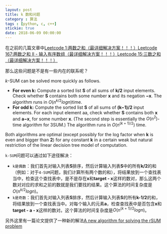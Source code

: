 ```yaml
---
layout: post
title: k 数和问题
category : 算法
tags : [python, c, c++]
stickie: true
date: 2018-06-09 00:00:00
---
```


在之前的几篇文章中[Leetcode 1:两数之和（最详细解决方案！！！）](https://blog.csdn.net/qq_17550379/article/details/80435039)[Leetcode 167:两数之和 II - 输入有序数组（最详细解决方案！！！）](https://blog.csdn.net/qq_17550379/article/details/80512745)[Leetcode 15:三数之和（最详细解决方案！！！）](https://blog.csdn.net/qq_17550379/article/details/80614597)

那么这些问题是不是有一些内在的联系呢？

*k*-SUM can be solved more quickly as follows.

- **For even k:** Compute a sorted list **S** of all sums of **k/2** input elements. Check whether **S** contains both some number **x** and its negation **−x**. The algorithm runs in $O(n^{k/2}logn)$time.
- **For odd k:** Compute the sorted list **S** of all sums of **(k−1)/2** input elements. For each input element aa, check whether **S** contains both **x** and **a−x**, for some number **x**. (The second step is essentially the $O(n^2)$-time algorithm for 3SUM.) The algorithm runs in $O(n^{(k+1)/2})$ time.

Both algorithms are optimal (except possibly for the log factor when **k** is even and bigger than **2**) for any constant **k** in a certain weak but natural restriction of the linear decision tree model of computation. 

`k-SUM`问题可以通过如下途径解决：

- `k是偶数`：我们首先对输入列表**S**排序，然后计算输入列表**S**中的所有**k/2**的和（例如：对于`4-SUM`问题，我们计算所有两个数的和），将结果放到一个查找表当中，检查这个查找表中，是不是存在**x**和**target - x**这样的数对，那么这两个数对对应的求和之前的数就是我们要找的结果。这个算法的时间复杂度是$O(n^{k/2}logn)$。
- `k是奇数`：我们首先对输入列表**S**排序，然后计算输入列表**S**的所有**k-1/2**的和，将结果放到一个查找表当中。对每个输入的元素**a**，检查查找表中是否包含**x**和**target - a - x**这样的数对。这个算法的时间复杂度是$O(n^{(k+1)/2}logn)$。

另外这里有一篇论文提供了一种新的解法[A new algorithm for solving the rSUM problem ](https://arxiv.org/pdf/1407.4640v5.pdf)